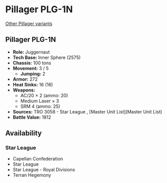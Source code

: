 # Pillager PLG-1N 

[Other Pillager variants](../pillager.md) 

## Pillager PLG-1N 

- **Role:** Juggernaut 
- **Tech Base:** Inner Sphere (2575) 
- **Chassis:** 100 tons 
- **Movement:** 3 / 5 
  - **Jumping:** 2 
- **Armor:** 272 
- **Heat Sinks:** 16 (16) 
- **Weapons:** 
  - AC/20 × 2 (ammo: 20) 
  - Medium Laser × 3 
  - SRM 4 (ammo: 25) 
- **Sources:** TRO 3058 - Star League , [Master Unit List](Master Unit List) 
- **Battle Value:** 1812 

## Availability 

### Star League 

- Capellan Confederation 
- Star League 
- Star League - Royal Divisions 
- Terran Hegemony 

